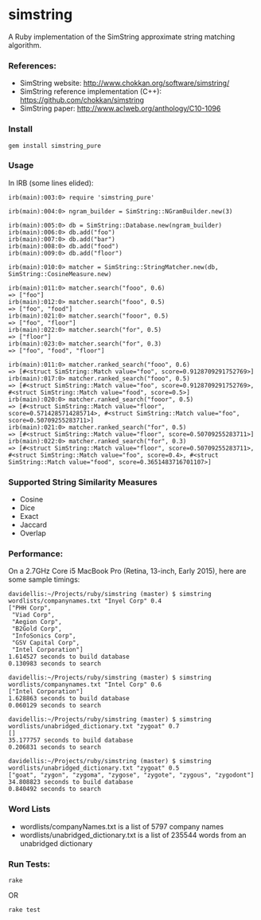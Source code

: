 # simstring
A Ruby implementation of the SimString approximate string matching algorithm.


### References:
- SimString website: http://www.chokkan.org/software/simstring/
- SimString reference implementation (C++): https://github.com/chokkan/simstring
- SimString paper: http://www.aclweb.org/anthology/C10-1096


### Install
```
gem install simstring_pure
```


### Usage
In IRB (some lines elided):
```
irb(main):003:0> require 'simstring_pure'

irb(main):004:0> ngram_builder = SimString::NGramBuilder.new(3)

irb(main):005:0> db = SimString::Database.new(ngram_builder)
irb(main):006:0> db.add("foo")
irb(main):007:0> db.add("bar")
irb(main):008:0> db.add("food")
irb(main):009:0> db.add("floor")

irb(main):010:0> matcher = SimString::StringMatcher.new(db, SimString::CosineMeasure.new)

irb(main):011:0> matcher.search("fooo", 0.6)
=> ["foo"]
irb(main):012:0> matcher.search("fooo", 0.5)
=> ["foo", "food"]
irb(main):021:0> matcher.search("fooor", 0.5)
=> ["foo", "floor"]
irb(main):022:0> matcher.search("for", 0.5)
=> ["floor"]
irb(main):023:0> matcher.search("for", 0.3)
=> ["foo", "food", "floor"]

irb(main):011:0> matcher.ranked_search("fooo", 0.6)
=> [#<struct SimString::Match value="foo", score=0.9128709291752769>]
irb(main):017:0> matcher.ranked_search("fooo", 0.5)
=> [#<struct SimString::Match value="foo", score=0.9128709291752769>, #<struct SimString::Match value="food", score=0.5>]
irb(main):020:0> matcher.ranked_search("fooor", 0.5)
=> [#<struct SimString::Match value="floor", score=0.5714285714285714>, #<struct SimString::Match value="foo", score=0.50709255283711>]
irb(main):021:0> matcher.ranked_search("for", 0.5)
=> [#<struct SimString::Match value="floor", score=0.50709255283711>]
irb(main):022:0> matcher.ranked_search("for", 0.3)
=> [#<struct SimString::Match value="floor", score=0.50709255283711>, #<struct SimString::Match value="foo", score=0.4>, #<struct SimString::Match value="food", score=0.3651483716701107>]
```


### Supported String Similarity Measures
- Cosine
- Dice
- Exact
- Jaccard
- Overlap


### Performance:

On a 2.7GHz Core i5 MacBook Pro (Retina, 13-inch, Early 2015), here are some sample timings:

```
davidellis:~/Projects/ruby/simstring (master) $ simstring wordlists/companynames.txt "Inyel Corp" 0.4
["PHH Corp",
 "Viad Corp",
 "Aegion Corp",
 "B2Gold Corp",
 "InfoSonics Corp",
 "GSV Capital Corp",
 "Intel Corporation"]
1.614527 seconds to build database
0.130983 seconds to search

davidellis:~/Projects/ruby/simstring (master) $ simstring wordlists/companynames.txt "Intel Corp" 0.6
["Intel Corporation"]
1.628863 seconds to build database
0.060129 seconds to search

davidellis:~/Projects/ruby/simstring (master) $ simstring wordlists/unabridged_dictionary.txt "zygoat" 0.7
[]
35.177757 seconds to build database
0.206831 seconds to search

davidellis:~/Projects/ruby/simstring (master) $ simstring wordlists/unabridged_dictionary.txt "zygoat" 0.5
["goat", "zygon", "zygoma", "zygose", "zygote", "zygous", "zygodont"]
34.808823 seconds to build database
0.840492 seconds to search
```


### Word Lists
- wordlists/companyNames.txt is a list of 5797 company names
- wordlists/unabridged_dictionary.txt is a list of 235544 words from an unabridged dictionary


### Run Tests:
```
rake
```
OR
```
rake test
```
